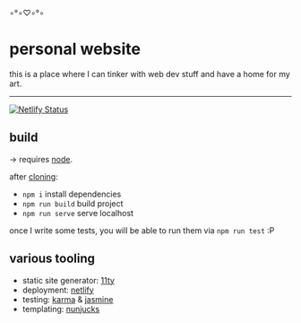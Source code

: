 ∘°∘♡∘°∘

# personal website

this is a place where I can tinker
with web dev stuff and have a home
for my art.

---

[![Netlify Status](https://api.netlify.com/api/v1/badges/1747335f-f0d4-4c34-8113-855c4627ae35/deploy-status)](https://app.netlify.com/sites/amychurchwell/deploys)

## build

→ requires [node](https://nodejs.org/).

after [cloning](https://docs.github.com/en/repositories/creating-and-managing-repositories/cloning-a-repository):

-   `npm i` install dependencies
-   `npm run build` build project
-   `npm run serve` serve localhost

once I write some tests, you will be able to run them via `npm run test` :P

## various tooling

-   static site generator: [11ty](https://www.11ty.dev/)
-   deployment: [netlify](https://www.netlify.com/)
-   testing: [karma](https://karma-runner.github.io/) & [jasmine](https://jasmine.github.io/)
-   templating: [nunjucks](https://mozilla.github.io/nunjucks/)
